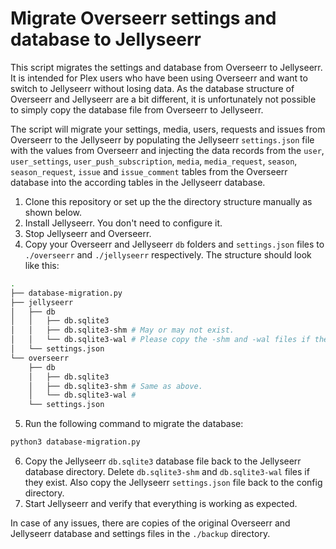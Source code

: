 # Migrate Overseerr settings and database to Jellyseerr

This script migrates the settings and database from Overseerr to Jellyseerr. It is intended for Plex users who have been using Overseerr and want to switch to Jellyseerr without losing data. As the database structure of Overseerr and Jellyseerr are a bit different, it is unfortunately not possible to simply copy the database file from Overseerr to Jellyseerr. 

The script will migrate your settings, media, users, requests and issues from Overseerr to the Jellyseerr by populating the Jellyseerr `settings.json` file with the values from Overseerr and injecting the data records from the `user`, `user_settings`, `user_push_subscription`, `media`, `media_request`, `season`, `season_request`, `issue` and `issue_comment` tables from the Overseerr database into the according tables in the Jellyseerr database.

1. Clone this repository or set up the the directory structure manually as shown below.
2. Install Jellyseerr. You don't need to configure it.
3. Stop Jellyseerr and Overseerr.
4. Copy your Overseerr and Jellyseerr `db` folders and `settings.json` files to `./overseerr` and `./jellyseerr` respectively. The structure should look like this:
```bash
.
├── database-migration.py
├── jellyseerr
│   ├── db
│   │   ├── db.sqlite3
│   │   ├── db.sqlite3-shm # May or may not exist.
│   │   └── db.sqlite3-wal # Please copy the -shm and -wal files if they exist.
│   └── settings.json
└── overseerr
    ├── db
    │   ├── db.sqlite3
    │   ├── db.sqlite3-shm # Same as above.
    │   └── db.sqlite3-wal #
    └── settings.json
```
5. Run the following command to migrate the database:
```bash
python3 database-migration.py
```
6. Copy the Jellyseerr `db.sqlite3` database file back to the Jellyseerr database directory. Delete `db.sqlite3-shm` and `db.sqlite3-wal` files if they exist. Also copy the Jellyseerr `settings.json` file back to the config directory.
7. Start Jellyseerr and verify that everything is working as expected.

In case of any issues, there are copies of the original Overseerr and Jellyseerr database and settings files in the `./backup` directory.

